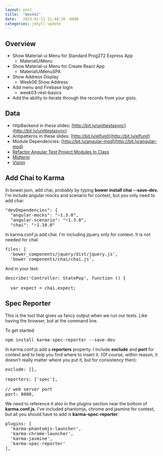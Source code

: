```yaml
---
layout: post
title:  "Week02"
date:   2023-01-11 11:48:30 -0800
categories: jekyll update
---
```


## Overview

- Show Material-ui Menu for Standard Prog272 Express App
  - MaterialUiMenu
- Show Material-ui Menu for Create React App
  - MaterialUiMenuSPA
- Show Address Display
  - Week06 Show Address
- Add menu and Firebase login
  - week03-rest-basics
- Add the ability to iterate through the records from your gists.


## Data

*   httpBackend in these slides: <span id="docs-internal-guid-f0a54871-71f6-753e-1a9a-9686e658e5d7"><span>[http://bit.ly/unittestasync](http://bit.ly/unittestasync)</span></span>
*   <span><span>Antipatterns in these slides: <span id="docs-internal-guid-fa214d7b-748a-993c-e242-0f1263a3fb8c"><span>[http://bit.ly/elfunit](http://bit.ly/elfunit)</span></span></span></span>
*   <span>Module Dependencies: [http://bit.ly/angular-mod](http://bit.ly/angular-mod)</span>
*   [Refactor Angular Test Project Modules In Class](/teach/assignments/AngularTestsInClass.html)
*   [Midterm](/teach/assignments/Isit322Midterm2015.html)
*   [Vision](/teach/isit322/Vision.html)

## Add Chai to Karma

In bower.json, add chai, probably by typing **bower install chai --save-dev.** I'm include angular mocks and scenario for context, but you only need to add chai:

<pre><span>"devDependencies"</span>: {  
  <span>"angular-mocks"</span>: <span>"~1.3.0"</span>,  
  <span>"angular-scenario"</span>: <span>"~1.3.0"</span>,  
  <span>"chai"</span>: <span>"~1.10.0"  
</span></pre>

In karma.conf.js add chai. I'm including jquery only for context. It is not needed for chaI:

<pre><span>files</span>: [  
  <span>'bower_components/jquery/dist/jquery.js'</span>,  
  <span>'bower_components/chai/chai.js'</span>,</pre>

And in your test:

<pre>describe(<span>'Controller: StatePop'</span>, <span>function</span> () {  

  <span>var</span> <span>expect</span> = <span>chai</span>.<span>expect</span>;</pre>

## Spec Reporter

This is the tool that gives us fancy output when we run our tests. Like having the browser, but at the command line.

To get started:

<pre>npm install karma-spec-reporter --save-dev</pre>

In karma.conf.js add a **reporters** property. I include **exclude** and **port** for context and to help you find where to insert it. (Of course, within reason, it doesn't really matter where you put it, but for consistency then):

<pre><span>exclude</span>: [],  

<span>reporters</span>: [<span>'spec'</span>],  

<span>// web server port  
</span><span>port</span>: <span>8080</span>,</pre>

We need to reference it also in the plugins section near the bottom of **karma.conf.js.** I've included phantomjs, chrome and jasmine for context, but all you should have to add is **karma-spec-reporter**:

<pre><span>plugins</span>: [  
  <span>'karma-phantomjs-launcher'</span>,  
  <span>'karma-chrome-launcher'</span>,  
  <span>'karma-jasmine'</span>,  
  <span>'karma-spec-reporter'  
</span>],</pre>
